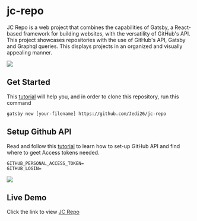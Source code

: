 # jc-repo
JC Repo is a web project that combines the capabilities of Gatsby, a React-based framework for building websites, with the versatility of GitHub's API. This project showcases repositories with the use of GitHub's API, Gatsby and Graphql queries. This displays projects in an organized and visually appealing manner. 


<img src="https://res.cloudinary.com/juanajc92/image/upload/v1687241651/readme_kis4di.png" />


## Get Started

This [tutorial](https://medium.com/@jedalvarezuybentillo/jc-repo-guide-c5b1d9a10a04) will help you, and in order to clone this repository, run this command 

```
gatsby new [your-filename] https://github.com/Jedi26/jc-repo
```

## Setup Github API

Read and follow this [tutorial](https://medium.com/@jedalvarezuybentillo/jc-repo-guide-c5b1d9a10a04) to learn how to set-up GitHub API and find where to geet Access tokens needed.

```
GITHUB_PERSONAL_ACCESS_TOKEN=
GITHUB_LOGIN=
```
<img src="https://res.cloudinary.com/juanajc92/image/upload/v1687241727/ggg_phh5n9.png" />

## Live Demo
Click  the link  to  view 
[JC Repo](https://jcrepo.netlify.app/)
